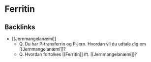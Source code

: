 # Ferritin

## Backlinks
* [[Jernmangelanæmi]]
	* Q. Du har P-transferrin og P-jern. Hvordan vil du udtale dig om [[Jernmangelanæmi]]?
	* Q. Hvordan fortolkes [[Ferritin]] ift. [[Jernmangelanæmi]]?

<!-- {BearID:C7262228-5324-428A-8644-87BA7479A5AE-43570-0000594BEFB44A5D} -->
